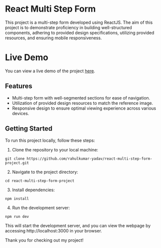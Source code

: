 # React Multi Step Form

This project is a multi-step form developed using ReactJS. The aim of this project is to demonstrate proficiency in building well-structured components, adhering to provided design specifications, utilizing provided resources, and ensuring mobile responsiveness.

# Live Demo

You can view a live demo of the project [here](https://react-multi-step-form-project.netlify.app/).

## Features

- Multi-step form with well-segmented sections for ease of navigation.
- Utilization of provided design resources to match the reference image.
- Responsive design to ensure optimal viewing experience across various devices.

## Getting Started

To run this project locally, follow these steps:

1. Clone the repository to your local machine:

```
git clone https://github.com/rahulkumar-yadav/react-multi-step-form-project.git
```

2. Navigate to the project directory:

```
cd react-multi-step-form-project
```

3. Install dependencies:

```
npm install
```

4. Run the development server:

```
npm run dev
```

This will start the development server, and you can view the webpage by accessing http://localhost:3000 in your browser.

Thank you for checking out my project!
